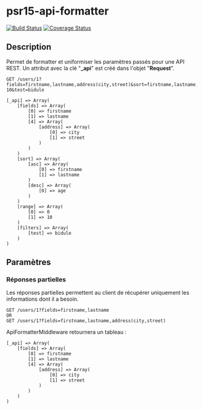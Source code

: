 # psr15-api-formatter

[![Build Status](https://travis-ci.org/ender9108/psr15-api-formatter.svg?branch=master)](https://travis-ci.org/ender9108/psr15-api-formatter)
[![Coverage Status](https://coveralls.io/repos/github/ender9108/psr15-api-formatter/badge.svg?branch=master)](https://coveralls.io/github/ender9108/psr15-api-formatter?branch=master)

## Description
Permet de formatter et uniformiser les paramètres passés pour une API REST.
Un attribut avec la clé "**_api**" est créé dans l'objet "**Request**".

```
GET /users/1?fields=firstname,lastname,address(city,street)&sort=firstname,lastname,age&desc=age&range=0-10&test=bidule

[_api] => Array(
    [fields] => Array(
        [0] => firstname
        [1] => lastname
        [4] => Array(
            [address] => Array(
                [0] => city
                [1] => street
            )
        )
    )
    [sort] => Array(
        [asc] => Array(
            [0] => firstname
            [1] => lastname
        )
        [desc] => Array(
            [0] => age
        )
    )
    [range] => Array(
        [0] => 0
        [1] => 10
    )
    [filters] => Array(
        [test] => bidule
    )
)
```

## Paramètres

### Réponses partielles

Les réponses partielles permettent au client de récupérer uniquement les informations dont il a besoin.

```
GET /users/1?fields=firstname,lastname
OR
GET /users/1?fields=firstname,lastname,address(city,street)
```

ApiFormatterMiddleware retournera un tableau :
```
[_api] => Array(
    [fields] => Array(
        [0] => firstname
        [1] => lastname
        [4] => Array(
            [address] => Array(
                [0] => city
                [1] => street
            )
        )
    )
)
```